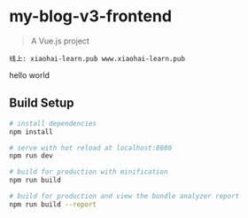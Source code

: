 # my-blog-v3-frontend

> A Vue.js project
```
线上: xiaohai-learn.pub www.xiaohai-learn.pub
```
hello world

## Build Setup

``` bash
# install dependencies
npm install

# serve with hot reload at localhost:8080
npm run dev

# build for production with minification
npm run build

# build for production and view the bundle analyzer report
npm run build --report
```
